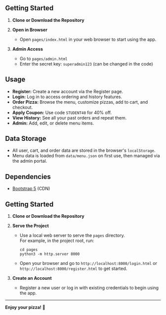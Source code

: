 
## Getting Started

1. **Clone or Download the Repository**

2. **Open in Browser**
   - Open `pages/index.html` in your web browser to start using the app.

3. **Admin Access**
   - Go to `pages/admin.html`
   - Enter the secret key: `superadmin123` (can be changed in the code)

## Usage

- **Register:** Create a new account via the Register page.
- **Login:** Log in to access ordering and history features.
- **Order Pizza:** Browse the menu, customize pizzas, add to cart, and checkout.
- **Apply Coupon:** Use code `STUDENT40` for 40% off.
- **View History:** See all your past orders and repeat them.
- **Admin:** Add, edit, or delete menu items.

## Data Storage

- All user, cart, and order data are stored in the browser's `localStorage`.
- Menu data is loaded from `data/menu.json` on first use, then managed via the admin portal.

## Dependencies

- [Bootstrap 5](https://getbootstrap.com/) (CDN)

## Getting Started

1. **Clone or Download the Repository**

2. **Serve the Project**
   - Use a local web server to serve the `pages` directory.  
     For example, in the project root, run:
     ```
     cd pages
     python3 -m http.server 8000
     ```
   - Open your browser and go to `http://localhost:8000/login.html` or `http://localhost:8000/register.html` to get started.

3. **Create an Account**
   - Register a new user or log in with existing credentials to begin using the app.

---

**Enjoy your pizza! 🍕**